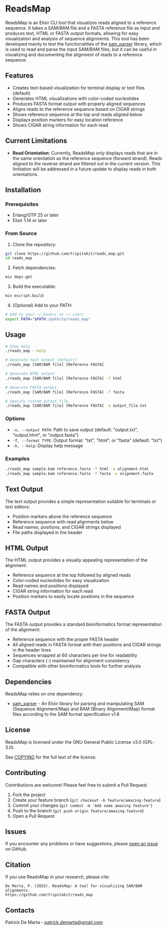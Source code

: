 # ReadsMap

ReadsMap is an Elixir CLI tool that visualizes reads aligned to a reference sequence. It takes a SAM/BAM file and a FASTA reference file as input and produces text, HTML or FASTA output formats, allowing for easy visualization and analysis of sequence alignments.
This tool has been developed mainly to test the functionalities of the [sam_parser](https://github.com/tripitakit/sam_parser.git) library, which is used to read and parse the input SAM/BAM files, but it can be useful in visualizing and documenting the alignment of reads to a reference sequence.

## Features

- Creates text-based visualization for terminal display or text files (default)
- Generates HTML visualizations with color-coded nucleotides
- Produces FASTA format output with properly aligned sequences
- Aligns reads to the reference sequence based on CIGAR strings
- Shows reference sequence at the top and reads aligned below
- Displays position markers for easy location reference
- Shows CIGAR string information for each read

## Current Limitations

- **Read Orientation**: Currently, ReadsMap only displays reads that are in the same orientation as the reference sequence (forward strand). Reads aligned to the reverse strand are filtered out in the current version. This limitation will be addressed in a future update to display reads in both orientations.

## Installation

### Prerequisites

- Erlang/OTP 25 or later
- Elixir 1.14 or later

### From Source

1. Clone the repository:

```bash
git clone https://github.com/tripitakit/reads_map.git
cd reads_map
```

2. Fetch dependencies:

```bash
mix deps.get
```

3. Build the executable:

```bash
mix escript.build
```

4. (Optional) Add to your PATH:

```bash
# Add to your ~/.bashrc or ~/.zshrc
export PATH="$PATH:/path/to/reads_map"
```

## Usage

```bash
# Show help
./reads_map --help

# Generate text output (default)
./reads_map [SAM/BAM file] [Reference FASTA]

# Generate HTML output
./reads_map [SAM/BAM file] [Reference FASTA] -f html

# Generate FASTA output
./reads_map [SAM/BAM file] [Reference FASTA] -f fasta

# Specify custom output file
./reads_map [SAM/BAM file] [Reference FASTA] -o output_file.txt
```

### Options

- `-o, --output PATH`: Path to save output (default: "output.txt", "output.html", or "output.fasta")
- `-f, --format TYPE`: Output format: "txt", "html", or "fasta" (default: "txt")
- `-h, --help`: Display help message

### Examples

```bash
./reads_map sample.bam reference.fasta -f html -o alignment.html
./reads_map sample.bam reference.fasta -f fasta -o alignment.fasta
```

## Text Output

The text output provides a simple representation suitable for terminals or text editors:
- Position markers above the reference sequence
- Reference sequence with read alignments below
- Read names, positions, and CIGAR strings displayed
- File paths displayed in the header

## HTML Output

The HTML output provides a visually appealing representation of the alignment:
- Reference sequence at the top followed by aligned reads
- Color-coded nucleotides for easy visualization
- Read names and positions displayed
- CIGAR string information for each read
- Position markers to easily locate positions in the sequence

## FASTA Output

The FASTA output provides a standard bioinformatics format representation of the alignment:
- Reference sequence with the proper FASTA header
- All aligned reads in FASTA format with their positions and CIGAR strings in the header lines
- Sequences wrapped at 60 characters per line for readability
- Gap characters (-) maintained for alignment consistency
- Compatible with other bioinformatics tools for further analysis

## Dependencies

ReadsMap relies on one dependency:

- [sam_parser](https://github.com/tripitakit/sam_parser.git) - An Elixir library for parsing and manipulating SAM (Sequence Alignment/Map) and BAM (Binary Alignment/Map) format files according to the SAM format specification v1.6


## License

ReadsMap is licensed under the GNU General Public License v3.0 (GPL-3.0).

See [COPYING](COPYING) for the full text of the license.


## Contributing

Contributions are welcome! Please feel free to submit a Pull Request.

1. Fork the project
2. Create your feature branch (`git checkout -b feature/amazing-feature`)
3. Commit your changes (`git commit -m 'Add some amazing feature'`)
4. Push to the branch (`git push origin feature/amazing-feature`)
5. Open a Pull Request

## Issues

If you encounter any problems or have suggestions, please [open an issue](https://github.com/tripitakit/reads_map/issues) on GitHub.

## Citation

If you use ReadsMap in your research, please cite:

```
De Marta, P. (2025). ReadsMap: A tool for visualizing SAM/BAM alignments.
https://github.com/tripitakit/reads_map
```

## Contacts

Patrick De Marta - patrick.demarta@gmail.com
